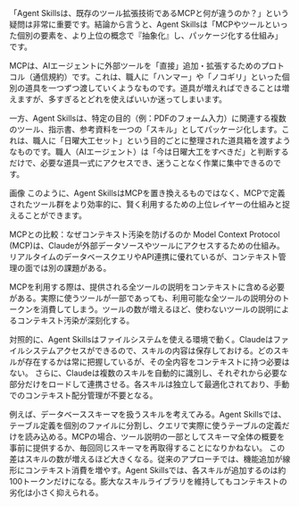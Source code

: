 「Agent Skillsは、既存のツール拡張技術であるMCPと何が違うのか？」という疑問は非常に重要です。結論から言うと、Agent Skillsは「MCPやツールといった個別の要素を、より上位の概念で『抽象化』し、パッケージ化する仕組み」 です。

MCPは、AIエージェントに外部ツールを「直接」追加・拡張するためのプロトコル（通信規約）です。これは、職人に「ハンマー」や「ノコギリ」といった個別の道具を一つずつ渡していくようなものです。道具が増えればできることは増えますが、多すぎるとどれを使えばいいか迷ってしまいます。

一方、Agent Skillsは、特定の目的（例：PDFのフォーム入力）に関連する複数のツール、指示書、参考資料を一つの「スキル」としてパッケージ化します。これは、職人に「日曜大工セット」という目的ごとに整理された道具箱を渡すようなものです。職人（AIエージェント）は「今は日曜大工をすべきだ」と判断するだけで、必要な道具一式にアクセスでき、迷うことなく作業に集中できるのです。

画像
このように、Agent SkillsはMCPを置き換えるものではなく、MCPで定義されたツール群をより効率的に、賢く利用するための上位レイヤーの仕組みと捉えることができます。

MCPとの比較：なぜコンテキスト汚染を防げるのか
Model Context Protocol (MCP)は、Claudeが外部データソースやツールにアクセスするための仕組み。リアルタイムのデータベースクエリやAPI連携に優れているが、コンテキスト管理の面では別の課題がある。

MCPを利用する際は、提供される全ツールの説明をコンテキストに含める必要がある。実際に使うツールが一部であっても、利用可能な全ツールの説明分のトークンを消費してしまう。ツールの数が増えるほど、使わないツールの説明によるコンテキスト汚染が深刻化する。

対照的に、Agent Skillsはファイルシステムを使える環境で動く。Claudeはファイルシステムアクセスができるので、スキルの内容は保存しておける。どのスキルが存在するかは常に把握しているが、その全内容をコンテキストに持つ必要はない。 さらに、Claudeは複数のスキルを自動的に識別し、それぞれから必要な部分だけをロードして連携させる。各スキルは独立して最適化されており、手動でのコンテキスト配分管理が不要となる。

例えば、データベーススキーマを扱うスキルを考えてみる。Agent Skillsでは、テーブル定義を個別のファイルに分割し、クエリで実際に使うテーブルの定義だけを読み込める。MCPの場合、ツール説明の一部としてスキーマ全体の概要を事前に提供するか、毎回同じスキーマを再取得することになりかねない。 この差はスキルの数が増えるほど大きくなる。従来のアプローチでは、機能追加が線形にコンテキスト消費を増やす。Agent Skillsでは、各スキルが追加するのは約100トークンだけになる。膨大なスキルライブラリを維持してもコンテキストの劣化は小さく抑えられる。